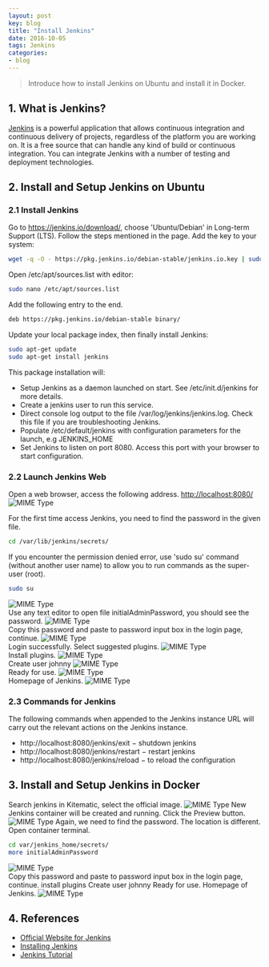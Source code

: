 ```yaml
---
layout: post
key: blog
title: "Install Jenkins"
date: 2016-10-05
tags: Jenkins
categories:
- blog
---
```


> Introduce how to install Jenkins on Ubuntu and install it in Docker.

## 1. What is Jenkins?
[Jenkins](https://jenkins.io/index.html) is a powerful application that allows continuous integration and continuous delivery of projects, regardless of the platform you are working on. It is a free source that can handle any kind of build or continuous integration. You can integrate Jenkins with a number of testing and deployment technologies.

## 2. Install and Setup Jenkins on Ubuntu
### 2.1 Install Jenkins
Go to https://jenkins.io/download/, choose 'Ubuntu/Debian' in Long-term Support (LTS). Follow the steps mentioned in the page.
Add the key to your system:
```sh
wget -q -O - https://pkg.jenkins.io/debian-stable/jenkins.io.key | sudo apt-key add -
```
Open /etc/apt/sources.list with editor:
```sh
sudo nano /etc/apt/sources.list
```
Add the following entry to the end.
```sh
deb https://pkg.jenkins.io/debian-stable binary/
```
Update your local package index, then finally install Jenkins:
```sh
sudo apt-get update
sudo apt-get install jenkins
```
This package installation will:
* Setup Jenkins as a daemon launched on start. See /etc/init.d/jenkins for more details.
* Create a jenkins user to run this service.
* Direct console log output to the file /var/log/jenkins/jenkins.log. Check this file if you are troubleshooting Jenkins.
* Populate /etc/default/jenkins with configuration parameters for the launch, e.g JENKINS_HOME
* Set Jenkins to listen on port 8080. Access this port with your browser to start configuration.

### 2.2 Launch Jenkins Web
Open a web browser, access the following address.
[http://localhost:8080/](http://localhost:8080/)
![MIME Type](/public/pics/2016-10-05/unlock.png)  

For the first time access Jenkins, you need to find the password in the given file.
```sh
cd /var/lib/jenkins/secrets/
```
If you encounter the permission denied error, use 'sudo su' command (without another user name) to allow you to run commands as the super-user (root).
```sh
sudo su
```
![MIME Type](/public/pics/2016-10-05/secretfile.png)  
Use any text editor to open file initialAdminPassword, you should see the password.
![MIME Type](/public/pics/2016-10-05/secretfile.png)  
Copy this password and paste to password input box in the login page, continue.
![MIME Type](/public/pics/2016-10-05/setpassword.png)  
Login successfully. Select suggested plugins.
![MIME Type](/public/pics/2016-10-05/plugin.png)  
Install plugins.
![MIME Type](/public/pics/2016-10-05/installplugin.png)  
Create user johnny
![MIME Type](/public/pics/2016-10-05/createuser.png)  
Ready for use.
![MIME Type](/public/pics/2016-10-05/ready.png)  
Homepage of Jenkins.
![MIME Type](/public/pics/2016-10-05/homepage.png)  

### 2.3 Commands for Jenkins
The following commands when appended to the Jenkins instance URL will carry out the relevant actions on the Jenkins instance.
* http://localhost:8080/jenkins/exit − shutdown jenkins
* http://localhost:8080/jenkins/restart − restart jenkins
* http://localhost:8080/jenkins/reload − to reload the configuration

## 3. Install and Setup Jenkins in Docker
Search jenkins in Kitematic, select the official image.
![MIME Type](/public/pics/2016-10-05/dockersearch.png)
New Jenkins container will be created and running. Click the Preview button.
![MIME Type](/public/pics/2016-10-05/dockersearch.png)
Again, we need to find the password. The location is different. Open container terminal.
```sh
cd var/jenkins_home/secrets/
more initialAdminPassword
```
![MIME Type](/public/pics/2016-10-05/dockerpassword.png)  
Copy this password and paste to password input box in the login page, continue.
install plugins
Create user johnny
Ready for use.
Homepage of Jenkins.
![MIME Type](/public/pics/2016-10-05/dockerhomepage.png)

## 4. References
* [Official Website for Jenkins](https://jenkins.io/index.html)
* [Installing Jenkins](https://jenkins.io/doc/book/getting-started/installing/)
* [Jenkins Tutorial](https://www.tutorialspoint.com/jenkins/index.htm)

